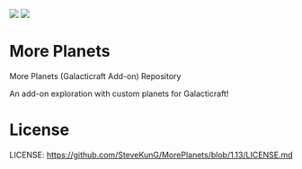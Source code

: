 [![](http://cf.way2muchnoise.eu/full_galacticraft-add-on-more-planets_downloads.svg)](https://minecraft.curseforge.com/projects/galacticraft-add-on-more-planets) [![](http://cf.way2muchnoise.eu/versions/Minecraft_galacticraft-add-on-more-planets_all.svg)](https://minecraft.curseforge.com/projects/galacticraft-add-on-more-planets)

More Planets
==============
More Planets (Galacticraft Add-on) Repository

An add-on exploration with custom planets for Galacticraft!

License
==============
LICENSE: https://github.com/SteveKunG/MorePlanets/blob/1.13/LICENSE.md
